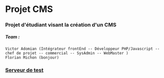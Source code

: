 # Projet CMS

### Projet d'étudiant visant la création d'un CMS 

##### Team : 

    Victor Adomian (Intégrateur frontEnd -- Développeur PHP/Javascript -- chef de projet -- commercial -- SysAdmin -- WebMaster )
    Florian Michon (bonjour)

### [Serveur de test](http://cms.victor-adomian.fr)




